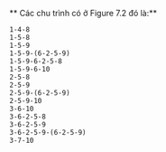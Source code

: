 ** Các chu trình có ở Figure 7.2 đó là:**

    1-4-8
    1-5-8
    1-5-9
    1-5-9-(6-2-5-9)
    1-5-9-6-2-5-8
    1-5-9-6-10
    2-5-8
    2-5-9
    2-5-9-(6-2-5-9)
    2-5-9-10
    3-6-10
    3-6-2-5-8
    3-6-2-5-9
    3-6-2-5-9-(6-2-5-9)
    3-7-10